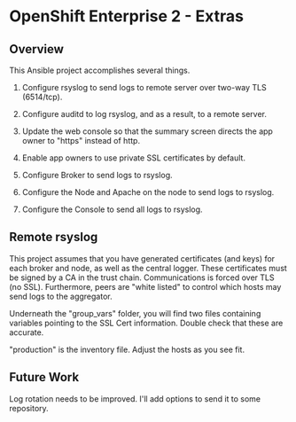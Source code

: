 OpenShift Enterprise 2 - Extras
===

Overview
---
This Ansible project accomplishes several things.

1. Configure rsyslog to send logs to remote server over two-way TLS (6514/tcp).

2. Configure auditd to log rsyslog, and as a result, to a remote server.

3. Update the web console so that the summary screen directs the app owner to "https" instead of http.

4. Enable app owners to use private SSL certificates by default.

5. Configure Broker to send logs to rsyslog.

6. Configure the Node and Apache on the node to send logs to rsyslog.

7. Configure the Console to send all logs to rsyslog.

Remote rsyslog
---
This project assumes that you have generated certificates (and keys) for each broker and node, as well as the central logger.  These certificates must be signed by a CA in the trust chain.  Communications is forced over TLS (no SSL).  Furthermore, peers are "white listed" to control which hosts may send logs to the aggregator.

Underneath the "group_vars" folder, you will find two files containing variables pointing to the SSL Cert information.  Double check that these are accurate.

"production" is the inventory file.  Adjust the hosts as you see fit.  

Future Work
---
Log rotation needs to be improved.  I'll add options to send it to some repository.
